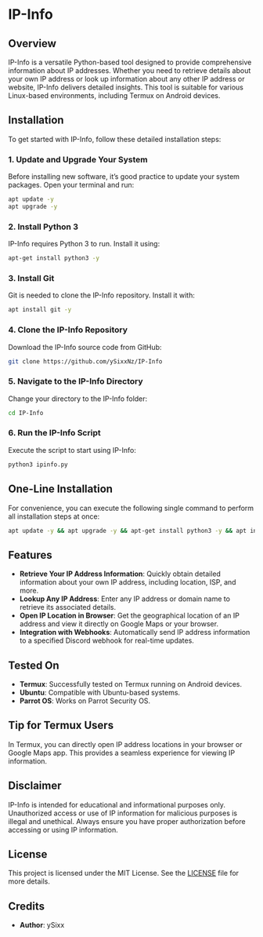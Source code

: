 # IP-Info

## Overview

IP-Info is a versatile Python-based tool designed to provide comprehensive information about IP addresses. Whether you need to retrieve details about your own IP address or look up information about any other IP address or website, IP-Info delivers detailed insights. This tool is suitable for various Linux-based environments, including Termux on Android devices.

## Installation

To get started with IP-Info, follow these detailed installation steps:

### 1. Update and Upgrade Your System

Before installing new software, it’s good practice to update your system packages. Open your terminal and run:

```bash
apt update -y
apt upgrade -y
```

### 2. Install Python 3

IP-Info requires Python 3 to run. Install it using:

```bash
apt-get install python3 -y
```

### 3. Install Git

Git is needed to clone the IP-Info repository. Install it with:

```bash
apt install git -y
```

### 4. Clone the IP-Info Repository

Download the IP-Info source code from GitHub:

```bash
git clone https://github.com/ySixxNz/IP-Info
```

### 5. Navigate to the IP-Info Directory

Change your directory to the IP-Info folder:

```bash
cd IP-Info
```

### 6. Run the IP-Info Script

Execute the script to start using IP-Info:

```bash
python3 ipinfo.py
```

## One-Line Installation

For convenience, you can execute the following single command to perform all installation steps at once:

```bash
apt update -y && apt upgrade -y && apt-get install python3 -y && apt install git -y && git clone https://github.com/ySixxNz/IP-Info && cd IP-Info && python3 ipinfo.py
```

## Features

- **Retrieve Your IP Address Information**: Quickly obtain detailed information about your own IP address, including location, ISP, and more.
- **Lookup Any IP Address**: Enter any IP address or domain name to retrieve its associated details.
- **Open IP Location in Browser**: Get the geographical location of an IP address and view it directly on Google Maps or your browser.
- **Integration with Webhooks**: Automatically send IP address information to a specified Discord webhook for real-time updates.

## Tested On

- **Termux**: Successfully tested on Termux running on Android devices.
- **Ubuntu**: Compatible with Ubuntu-based systems.
- **Parrot OS**: Works on Parrot Security OS.

## Tip for Termux Users

In Termux, you can directly open IP address locations in your browser or Google Maps app. This provides a seamless experience for viewing IP information.

## Disclaimer

IP-Info is intended for educational and informational purposes only. Unauthorized access or use of IP information for malicious purposes is illegal and unethical. Always ensure you have proper authorization before accessing or using IP information.

## License

This project is licensed under the MIT License. See the [LICENSE](LICENSE) file for more details.

## Credits

- **Author**: ySixx
